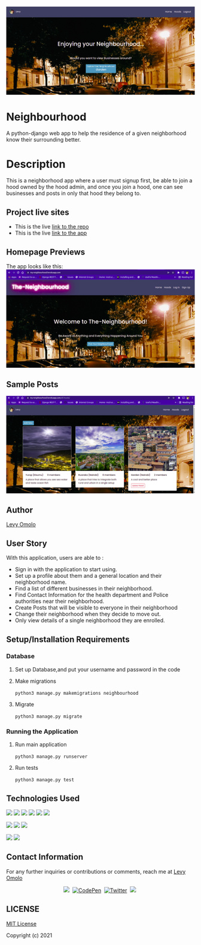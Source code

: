 
![Image](/static/images/cover.png)
# Neighbourhood
A python-django web app to help the residence of a given neighborhood know their surrounding better.




# Description
This is a neighborhood app where a user must signup first, be able to join a hood owned by the hood admin, and once you join a hood, one can see businesses and posts in only that hood they belong to.


## Project live sites
  * This is the live [link to the repo ](https://github.com/omololevy/Neighbourhood) <br>
  * This is the live [link to the app ](https://levy-neighbourhood.herokuapp.com/)


## Homepage Previews
The app looks like this: 
  ![Image](/static/images/home.png)

## Sample Posts
  ![Image](/static/images/neighbourhoods.png)


## Author
[Levy Omolo](https://github.com/omololevy/)
## User Story
With this application, users are able to :
* Sign in with the application to start using.
* Set up a profile about them and a general location and their neighborhood name.
* Find a list of different businesses in their neighborhood.
* Find Contact Information for the health department and Police authorities near their neighborhood.
* Create Posts that will be visible to everyone in their neighborhood
* Change their neighborhood when they decide to move out.
* Only view details of a single neighborhood they are enrolled.



## Setup/Installation Requirements

### Database

1. Set up Database,and put your username and password in the code

2. Make migrations

    ```python3 manage.py makemigrations neighbourhood```

3. Migrate

   ```python3 manage.py migrate ```
    
### Running the Application
1. Run main application

   ```python3 manage.py runserver```

2. Run tests

    
   ``` python3 manage.py test ```

## Technologies Used
![](https://img.shields.io/badge/html5-orange?style=for-the-badge&logo=html5&logoColor=white) ![](https://img.shields.io/badge/css3-430098?style=for-the-badge&logo=css3&logoColor=white)
![](https://img.shields.io/badge/javascript-yellow?style=for-the-badge&logo=javascript&logoColor=white)  ![](https://img.shields.io/badge/python-276DC3?style=for-the-badge&logo=python&logoColor=white)
![](https://img.shields.io/badge/Bootstrap-430098?style=for-the-badge&logo=bootstrap&logoColor=white)  ![](https://img.shields.io/badge/Django-092E20?style=for-the-badge&logo=django&logoColor=white) 

 ![](https://img.shields.io/badge/Git-F05032?style=for-the-badge&logo=git&logoColor=white)
 ![](https://img.shields.io/badge/PostgreSQL-316192?style=for-the-badge&logo=postgresql&logoColor=white) ![](https://img.shields.io/badge/SQLITE-4EA94B?style=for-the-badge&logo=sqlite&logoColor=white) 

 ![](	https://img.shields.io/badge/Heroku-430098?style=for-the-badge&logo=heroku&logoColor=white) ![](https://img.shields.io/badge/ubuntu-87CF3E?style=for-the-badge&logo=ubuntu&logoColor=white)




## Contact Information

For any further inquiries or contributions or comments, reach me at [Levy Omolo](https://github.com/omololevy)


<p align="center">
<a href="https://levy-omolo.herokuapp.com/"><img src="https://img.shields.io/badge/PORTFOLIO-CC6699?style=for-the-badge&logoColor=white alt="Portfolio" /></a>&nbsp;
<a href="https://www.linkedin.com/in/levy-omolo/"><img src="https://img.shields.io/badge/linkedin-430098?style=for-the-badge&logo=linkedin&logoColor=white" alt="CodePen" /></a>&nbsp;
<a href="https://twitter.com/kaylor254"><img src="https://img.shields.io/badge/Twitter-1DA1F2?style=for-the-badge&logo=twitter&logoColor=white" alt="Twitter" /></a>&nbsp;
<a href="https://www.hackerrank.com/levy_omolo"><img src="https://img.shields.io/badge/hackerrank-0A0A0A?style=for-the-badge&logo=hackerrank&logoColor=white alt="Dev.to" /></a>&nbsp;


## LICENSE

[MIT License](https://github.com/omololevy/Neighbourhood/blob/master/LICENSE)

Copyright (c) 2021